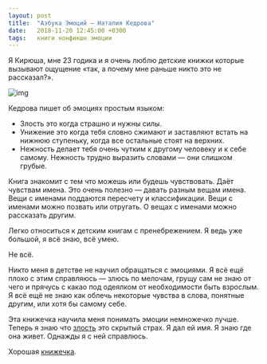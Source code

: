 ```yaml
---
layout: post
title:  "Азбука Эмоций — Наталия Кедрова"
date:   2018-11-20 12:45:00 +0300
tags:   книги нонфикшн эмоции
---
```


Я Кирюша, мне 23 годика и я очень люблю детские книжки которые вызывают ощущение «так, а почему мне раньше никто это не рассказал?». 

![img](https://pp.userapi.com/c845324/v845324723/134771/tnDEo-cMXNA.jpg)

<!--excerpt-->

Кедрова пишет об эмоциях простым языком: 
- Злость это когда страшно и нужны силы. 
- Унижение это когда тебя словно сжимают и заставляют встать на нижнюю ступеньку, когда все остальные стоят на верхних. 
- Нежность делает тебя очень чутким к другому человеку и к себе самому. Нежность трудно выразить словами — они слишком грубые. 

Книга знакомит с тем что можешь или будешь чувствовать. Даёт чувствам имена. Это очень полезно — давать разным вещам имена. Вещи с именами поддаются пересчету и классификации. Вещи с именами можно позвать или отругать. О вещах с именами можно рассказать другим. 

Легко относиться к детским книгам с пренебрежением. Я ведь уже большой, я всё знаю, всё умею. 

Не всё. 

Никто меня в детстве не научил обращаться с эмоциями. Я всё ещё плохо с этим справляюсь — злюсь по мелочам, грущу сам не знаю от чего и прячусь с какао под одеялком от необходимости быть взрослым. Я всё ещё не знаю как облечь некоторые чувства в слова, понятные другим, или хотя бы самому себе. 

Эта книжечка научила меня понимать эмоции немножечко лучше. Теперь я знаю что [злость]({{site.url}}/dont-mind-it) это скрытый страх. Я дал ей имя. Я знаю где она живет. Однажды я с ней справлюсь.

Хорошая [книжечка](https://vk.com/doc479077875_475805042).
